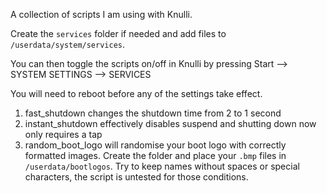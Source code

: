 A collection of scripts I am using with Knulli.

Create the `services` folder if needed and add files to `/userdata/system/services`.

You can then toggle the scripts on/off in Knulli by pressing Start --> SYSTEM SETTINGS --> SERVICES

You will need to reboot before any of the settings take effect.

1. fast_shutdown changes the shutdown time from 2 to 1 second
2. instant_shutdown effectively disables suspend and shutting down now only requires a tap
3. random_boot_logo will randomise your boot logo with correctly formatted images. Create the folder and place your `.bmp` files in `/userdata/bootlogos`. Try to keep names without spaces or special characters, the script is untested for those conditions.
